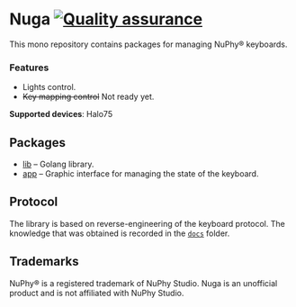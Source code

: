 # Nuga [![Quality assurance](https://github.com/mishamyrt/Nuga/actions/workflows/quality-assurance.yaml/badge.svg)](https://github.com/mishamyrt/Nuga/actions/workflows/quality-assurance.yaml)

This mono repository contains packages for managing NuPhy® keyboards.

### Features

* Lights control.
* ~~Key mapping control~~ Not ready yet. 

**Supported devices**: Halo75

## Packages

* [lib](./lib/) – Golang library.
* [app](./app/) – Graphic interface for managing the state of the keyboard.

## Protocol

The library is based on reverse-engineering of the keyboard protocol. The knowledge that was obtained is recorded in the [`docs`](./docs/) folder.

## Trademarks

NuPhy® is a registered trademark of NuPhy Studio. Nuga is an unofficial product and is not affiliated with NuPhy Studio.
